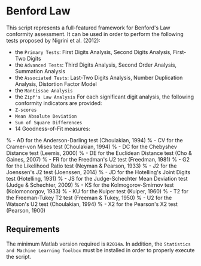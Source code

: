 # Benford Law

This script represents a full-featured framework for Benford's Law conformity assessment. It can be used in order to perform the following tests proposed by Nigrini et al. (2012):
* the `Primary Tests`: First Digits Analysis, Second Digits Analysis, First-Two Digits
* the `Advanced Tests`: Third Digits Analysis, Second Order Analysis, Summation Analysis
* the `Associated Tests`: Last-Two Digits Analysis, Number Duplication Analysis, Distortion Factor Model
* the `Mantissae Analysis`
* the `Zipf's Law Analysis`
For each significant digit analysis, the following conformity indicators are provided:
* `Z-scores`
* `Mean Absolute Deviation`
* `Sum of Square Differences`
* 14 Goodness-of-Fit measures:

%         - AD for the Anderson-Darling test (Choulakian, 1994)
%         - CV for the Cramer-von Mises test (Choulakian, 1994)
%         - DC for the Chebyshev Distance test (Leemis, 2000)
%         - DE for the Euclidean Distance test (Cho & Gaines, 2007)
%         - FR for the Freedman's U2 test (Freedman, 1981)
%         - G2 for the Likelihood Ratio test (Neyman & Pearson, 1933)
%         - J2 for the Joenssen's J2 test (Joenssen, 2014)
%         - JD for the Hotelling's Joint Digits test (Hotelling, 1931)
%         - JS for the Judge-Schechter Mean Deviation test (Judge & Schechter, 2009)
%         - KS for the Kolmogorov-Smirnov test (Kolomonorgov, 1933)
%         - KU for the Kuiper test (Kuiper, 1960)
%         - T2 for the Freeman-Tukey T2 test (Freeman & Tukey, 1950)
%         - U2 for the Watson's U2 test (Choulakian, 1994)
%         - X2 for the Pearson's X2 test (Pearson, 1900)


## Requirements

The minimum Matlab version required is `R2014a`. In addition, the `Statistics and Machine Learning Toolbox` must be installed in order to properly execute the script.
